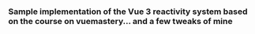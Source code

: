 ### Sample implementation of the Vue 3 reactivity system based on the course on vuemastery... and a few tweaks of mine
